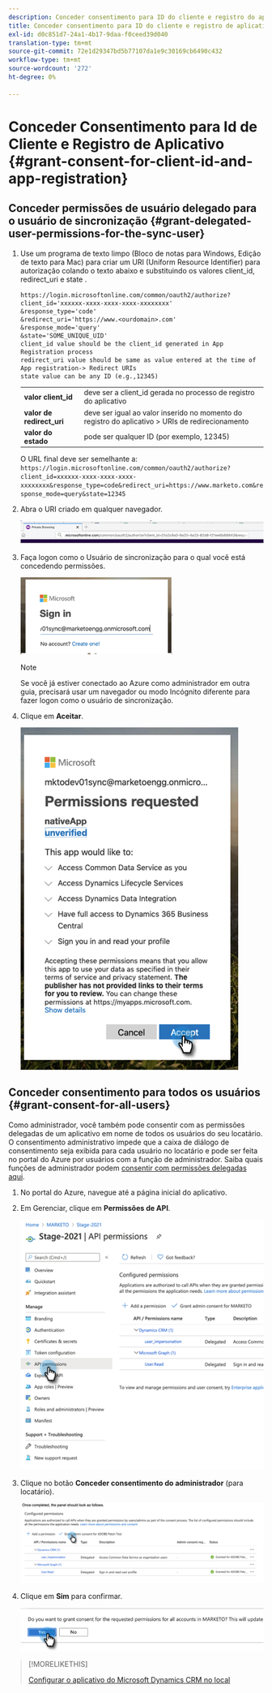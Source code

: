```yaml
---
description: Conceder consentimento para ID do cliente e registro do aplicativo - Documentos do Marketo - Documentação do produto
title: Conceder consentimento para ID do cliente e registro de aplicativo
exl-id: d0c851d7-24a1-4b17-9daa-f0ceed39d040
translation-type: tm+mt
source-git-commit: 72e1d29347bd5b77107da1e9c30169cb6490c432
workflow-type: tm+mt
source-wordcount: '272'
ht-degree: 0%

---
```


# Conceder Consentimento para Id de Cliente e Registro de Aplicativo {#grant-consent-for-client-id-and-app-registration}

## Conceder permissões de usuário delegado para o usuário de sincronização {#grant-delegated-user-permissions-for-the-sync-user}

1. Use um programa de texto limpo (Bloco de notas para Windows, Edição de texto para Mac) para criar um URI (Uniform Resource Identifier) para autorização colando o texto abaixo e substituindo os valores client_id, redirect_uri e state .

   ```
   https://login.microsoftonline.com/common/oauth2/authorize?
   client_id='xxxxxx-xxxx-xxxx-xxxx-xxxxxxxx'
   &response_type='code'
   &redirect_uri='https://www.<ourdomain>.com'
   &response_mode='query'
   &state='SOME_UNIQUE_UID'
   client_id value should be the client_id generated in App Registration process
   redirect_uri value should be same as value entered at the time of App registration-> Redirect URIs
   state value can be any ID (e.g.,12345)
   ```

   <table> 
    <colgroup> 
     <col> 
     <col> 
    </colgroup> 
    <tbody> 
     <tr> 
      <td><strong>valor client_id</strong></td> 
      <td>deve ser a client_id gerada no processo de registro do aplicativo</td> 
     </tr> 
     <tr> 
      <td><strong>valor de redirect_uri</strong></td> 
      <td>deve ser igual ao valor inserido no momento do registro do aplicativo &gt; URIs de redirecionamento</td> 
     </tr> 
     <tr> 
      <td><strong>valor do estado</strong></td> 
      <td>pode ser qualquer ID (por exemplo, 12345)</td> 
     </tr> 
    </tbody> 
   </table>

   O URL final deve ser semelhante a: `https://login.microsoftonline.com/common/oauth2/authorize?client_id=xxxxxx-xxxx-xxxx-xxxx-xxxxxxxx&response_type=code&redirect_uri=https://www.marketo.com&response_mode=query&state=12345`

1. Abra o URI criado em qualquer navegador.

   ![](assets/grant-consent-for-client-id-app-registration-1.png)

1. Faça logon como o Usuário de sincronização para o qual você está concedendo permissões.

   ![](assets/grant-consent-for-client-id-app-registration-2.png)

   >[!NOTE]
   >
   >Se você já estiver conectado ao Azure como administrador em outra guia, precisará usar um navegador ou modo Incógnito diferente para fazer logon como o usuário de sincronização.

1. Clique em **Aceitar**.

   ![](assets/grant-consent-for-client-id-app-registration-3.png)

## Conceder consentimento para todos os usuários {#grant-consent-for-all-users}

Como administrador, você também pode consentir com as permissões delegadas de um aplicativo em nome de todos os usuários do seu locatário. O consentimento administrativo impede que a caixa de diálogo de consentimento seja exibida para cada usuário no locatário e pode ser feita no portal do Azure por usuários com a função de administrador. Saiba quais funções de administrador podem [consentir com permissões delegadas aqui](https://docs.microsoft.com/en-us/azure/active-directory/roles/permissions-reference).

1. No portal do Azure, navegue até a página inicial do aplicativo.

1. Em Gerenciar, clique em **Permissões de API**.

   ![](assets/grant-consent-for-client-id-app-registration-4.png)

1. Clique no botão **Conceder consentimento do administrador** (para locatário).

   ![](assets/grant-consent-for-client-id-app-registration-5.png)

1. Clique em **Sim** para confirmar.

   ![](assets/grant-consent-for-client-id-app-registration-6.png)

>[!MORELIKETHIS]
>
>[Configurar o aplicativo do Microsoft Dynamics CRM no local](/help/marketo/product-docs/crm-sync/microsoft-dynamics-sync/sync-setup/set-up-oauth-authentication-for-dynamics/set-up-microsoft-dynamics-crm-app-for-on-prem.md)

